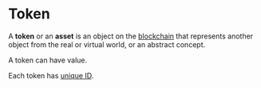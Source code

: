 # Token

A **token** or an **asset** is an object on the [blockchain](/en/blockchain/blockchain) that represents another object from the real or virtual world, or an abstract concept.

A token can have value.

Each token has [unique ID](/en/blockchain/token/token-id).
